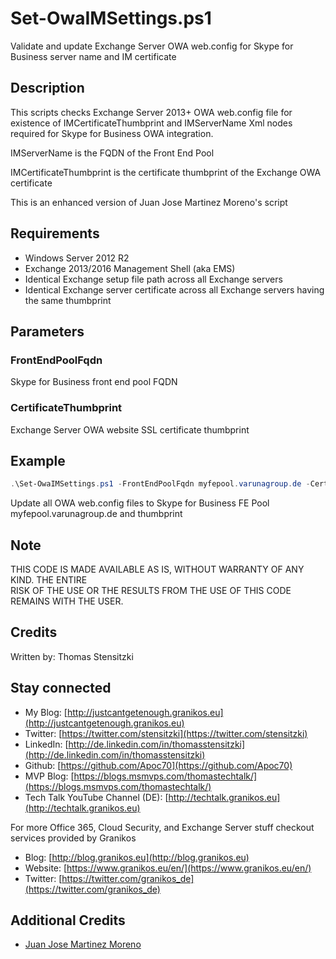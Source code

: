 # Set-OwaIMSettings.ps1

Validate and update Exchange Server OWA web.config for Skype for Business server name and IM certificate

## Description

This scripts checks Exchange Server 2013+ OWA web.config file for existence of IMCertificateThumbprint and IMServerName Xml nodes required for Skype for Business OWA integration.

IMServerName is the FQDN of the Front End Pool

IMCertificateThumbprint is the certificate thumbprint of the Exchange OWA certificate

This is an enhanced version of Juan Jose Martinez Moreno's script

## Requirements

- Windows Server 2012 R2
- Exchange 2013/2016 Management Shell (aka EMS)
- Identical Exchange setup file path across all Exchange servers
- Identical Exchange server certificate across all Exchange servers having the same thumbprint

## Parameters

### FrontEndPoolFqdn

Skype for Business front end pool FQDN

### CertificateThumbprint

Exchange Server OWA website SSL certificate thumbprint 

## Example

``` PowerShell
.\Set-OwaIMSettings.ps1 -FrontEndPoolFqdn myfepool.varunagroup.de -CertificateThumbprint "1144F22E9E045BF0BA421CAA4BB7AF12EF570C17"
```

Update all OWA web.config files to Skype for Business FE Pool myfepool.varunagroup.de and thumbprint 

## Note

THIS CODE IS MADE AVAILABLE AS IS, WITHOUT WARRANTY OF ANY KIND. THE ENTIRE  
RISK OF THE USE OR THE RESULTS FROM THE USE OF THIS CODE REMAINS WITH THE USER.

## Credits

Written by: Thomas Stensitzki

## Stay connected

- My Blog: [http://justcantgetenough.granikos.eu](http://justcantgetenough.granikos.eu)
- Twitter: [https://twitter.com/stensitzki](https://twitter.com/stensitzki)
- LinkedIn: [http://de.linkedin.com/in/thomasstensitzki](http://de.linkedin.com/in/thomasstensitzki)
- Github: [https://github.com/Apoc70](https://github.com/Apoc70)
- MVP Blog: [https://blogs.msmvps.com/thomastechtalk/](https://blogs.msmvps.com/thomastechtalk/)
- Tech Talk YouTube Channel (DE): [http://techtalk.granikos.eu](http://techtalk.granikos.eu)

For more Office 365, Cloud Security, and Exchange Server stuff checkout services provided by Granikos

- Blog: [http://blog.granikos.eu](http://blog.granikos.eu)
- Website: [https://www.granikos.eu/en/](https://www.granikos.eu/en/)
- Twitter: [https://twitter.com/granikos_de](https://twitter.com/granikos_de)

## Additional Credits

- [Juan Jose Martinez Moreno](https://juanjosemartinezmoreno.wordpress.com/2015/02/25/modifying-web-config-files-after-exchange-2013-cu-installation/)